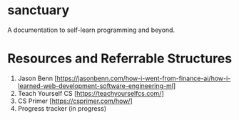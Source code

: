 # sanctuary
A documentation to self-learn programming and beyond.

# Resources and Referrable Structures
1. Jason Benn [https://jasonbenn.com/how-i-went-from-finance-ai/how-i-learned-web-development-software-engineering-ml]
2. Teach Yourself CS [https://teachyourselfcs.com/]
3. CS Primer [https://csprimer.com/how/]
4. Progress tracker (in progress)
